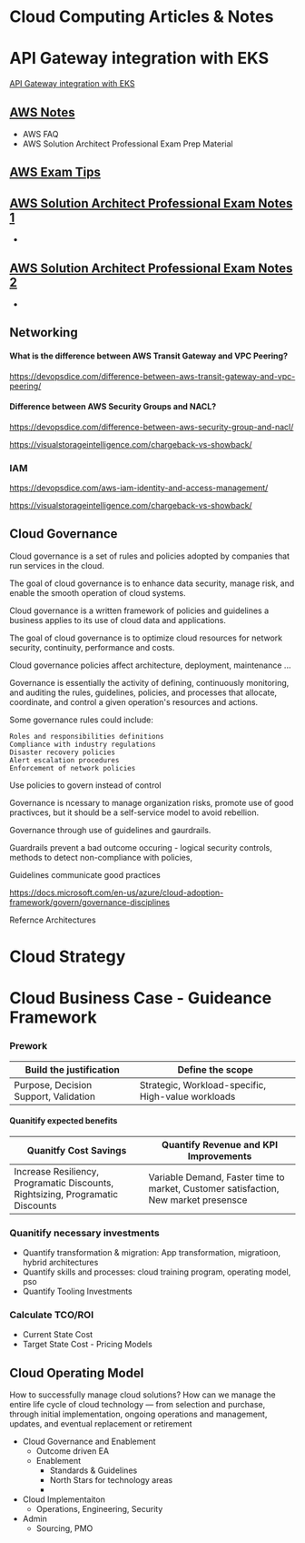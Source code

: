 
# Cloud Computing Articles & Notes

# API Gateway integration with EKS
[API Gateway integration with EKS](https://aws.amazon.com/blogs/containers/integrate-amazon-api-gateway-with-amazon-eks/)

## [AWS Notes](aws.md)

- AWS FAQ
- AWS Solution Architect Professional Exam Prep Material

## [AWS Exam Tips](aws-exam-key-tips.md)

## [AWS Solution Architect Professional Exam Notes 1](aws-solution-architect-associate-notes-1.md)

- 

## [AWS Solution Architect Professional Exam Notes 2](aws-solution-architect-associate-notes-2.md)

- 
## Networking

#### What is the difference between AWS Transit Gateway and VPC Peering?

https://devopsdice.com/difference-between-aws-transit-gateway-and-vpc-peering/

#### Difference between AWS Security Groups and NACL?

https://devopsdice.com/difference-between-aws-security-group-and-nacl/

https://visualstorageintelligence.com/chargeback-vs-showback/

### IAM

https://devopsdice.com/aws-iam-identity-and-access-management/


https://visualstorageintelligence.com/chargeback-vs-showback/




## Cloud Governance


Cloud governance is a set of rules and policies adopted by companies that run services in the cloud. 

The goal of cloud governance is to enhance data security, manage risk, and enable the smooth operation of cloud systems.

 Cloud governance is a written framework of policies and guidelines a business applies to its use of cloud data and applications. 
 
 The goal of cloud governance is to optimize cloud resources for network security, continuity, performance and costs. 
 
 Cloud governance policies affect architecture, deployment, maintenance ...
 
 Governance is essentially the activity of defining, continuously monitoring, and auditing the rules, guidelines, policies, and processes that allocate, coordinate, and control a given operation's resources and actions.


Some governance rules could include:

    Roles and responsibilities definitions
    Compliance with industry regulations
    Disaster recovery policies
    Alert escalation procedures
    Enforcement of network policies

Use policies to govern instead of control

Governance is ncessary to manage organization risks, promote use of good practivces, but it should be a self-service model to avoid rebellion.

Governance through use of guidelines and gaurdrails.

Guardrails prevent a bad outcome occuring - logical security controls, methods to detect non-compliance with policies,

Guidelines communicate good practices

 https://docs.microsoft.com/en-us/azure/cloud-adoption-framework/govern/governance-disciplines

 Refernce Architectures
 

# Cloud Strategy


# Cloud Business Case - Guideance Framework


### Prework

|Build the justification|Define the scope
|------------| -------------
|Purpose, Decision Support, Validation|Strategic, Workload-specific, High-value workloads

#### Quanitify expected benefits

|Quanitfy Cost Savings|Quantify Revenue and KPI Improvements
|------------| -------------
|Increase Resiliency, Programatic Discounts, Rightsizing, Programatic Discounts|Variable Demand, Faster time to market, Customer satisfaction, New market presensce

### Quanitify necessary investments
- Quantify transformation & migration: App transformation, migratioon, hybrid architectures
- Quantify skills and processes: cloud training program, operating model, pso
- Quantify Tooling Investments

### Calculate TCO/ROI
- Current State Cost
- Target State Cost - Pricing Models



## Cloud Operating Model

How to successfully manage cloud solutions?
How can we manage the entire life cycle of cloud technology — from selection and purchase, through initial implementation, ongoing operations and management, updates, and eventual replacement or retirement

- Cloud Governance and Enablement
    - Outcome driven EA
    - Enablement
        - Standards & Guidelines
        - North Stars for technology areas
        - 
- Cloud Implementaiton
    - Operations, Engineering, Security
- Admin 
    - Sourcing, PMO


